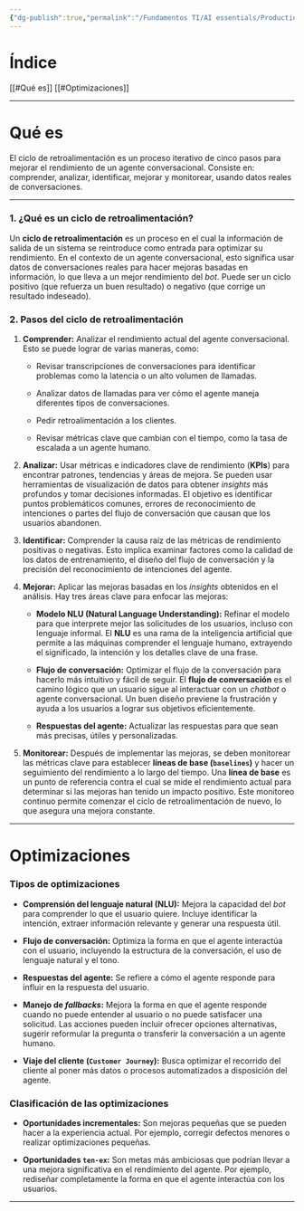 ```yaml
---
{"dg-publish":true,"permalink":"/Fundamentos TI/AI essentials/Production-Ready Conversational Agents/Basic Performance Measurement/01 Feedback Loop/"}
---
```


# Índice

[[#Qué es]]
[[#Optimizaciones]]

---

# Qué es

El ciclo de retroalimentación es un proceso iterativo de cinco pasos para mejorar el rendimiento de un agente conversacional. Consiste en: comprender, analizar, identificar, mejorar y monitorear, usando datos reales de conversaciones.

---

### **1. ¿Qué es un ciclo de retroalimentación?**

Un **ciclo de retroalimentación** es un proceso en el cual la información de salida de un sistema se reintroduce como entrada para optimizar su rendimiento. En el contexto de un agente conversacional, esto significa usar datos de conversaciones reales para hacer mejoras basadas en información, lo que lleva a un mejor rendimiento del _bot_. Puede ser un ciclo positivo (que refuerza un buen resultado) o negativo (que corrige un resultado indeseado).

### **2. Pasos del ciclo de retroalimentación**

1. **Comprender:** Analizar el rendimiento actual del agente conversacional. Esto se puede lograr de varias maneras, como:
    
    - Revisar transcripciones de conversaciones para identificar problemas como la latencia o un alto volumen de llamadas.
        
    - Analizar datos de llamadas para ver cómo el agente maneja diferentes tipos de conversaciones.
        
    - Pedir retroalimentación a los clientes.
        
    - Revisar métricas clave que cambian con el tiempo, como la tasa de escalada a un agente humano.
        
2. **Analizar:** Usar métricas e indicadores clave de rendimiento (**KPIs**) para encontrar patrones, tendencias y áreas de mejora. Se pueden usar herramientas de visualización de datos para obtener _insights_ más profundos y tomar decisiones informadas. El objetivo es identificar puntos problemáticos comunes, errores de reconocimiento de intenciones o partes del flujo de conversación que causan que los usuarios abandonen.
    
3. **Identificar:** Comprender la causa raíz de las métricas de rendimiento positivas o negativas. Esto implica examinar factores como la calidad de los datos de entrenamiento, el diseño del flujo de conversación y la precisión del reconocimiento de intenciones del agente.
    
4. **Mejorar:** Aplicar las mejoras basadas en los _insights_ obtenidos en el análisis. Hay tres áreas clave para enfocar las mejoras:
    
    - **Modelo NLU (Natural Language Understanding):** Refinar el modelo para que interprete mejor las solicitudes de los usuarios, incluso con lenguaje informal. El **NLU** es una rama de la inteligencia artificial que permite a las máquinas comprender el lenguaje humano, extrayendo el significado, la intención y los detalles clave de una frase.
        
    - **Flujo de conversación:** Optimizar el flujo de la conversación para hacerlo más intuitivo y fácil de seguir. El **flujo de conversación** es el camino lógico que un usuario sigue al interactuar con un _chatbot_ o agente conversacional. Un buen diseño previene la frustración y ayuda a los usuarios a lograr sus objetivos eficientemente.
        
    - **Respuestas del agente:** Actualizar las respuestas para que sean más precisas, útiles y personalizadas.
        
5. **Monitorear:** Después de implementar las mejoras, se deben monitorear las métricas clave para establecer **líneas de base (`baselines`)** y hacer un seguimiento del rendimiento a lo largo del tiempo. Una **línea de base** es un punto de referencia contra el cual se mide el rendimiento actual para determinar si las mejoras han tenido un impacto positivo. Este monitoreo continuo permite comenzar el ciclo de retroalimentación de nuevo, lo que asegura una mejora constante.
---
# Optimizaciones

### **Tipos de optimizaciones**

- **Comprensión del lenguaje natural (NLU):** Mejora la capacidad del _bot_ para comprender lo que el usuario quiere. Incluye identificar la intención, extraer información relevante y generar una respuesta útil.
    
- **Flujo de conversación:** Optimiza la forma en que el agente interactúa con el usuario, incluyendo la estructura de la conversación, el uso de lenguaje natural y el tono.
    
- **Respuestas del agente:** Se refiere a cómo el agente responde para influir en la respuesta del usuario.
    
- **Manejo de _fallbacks_:** Mejora la forma en que el agente responde cuando no puede entender al usuario o no puede satisfacer una solicitud. Las acciones pueden incluir ofrecer opciones alternativas, sugerir reformular la pregunta o transferir la conversación a un agente humano.
    
- **Viaje del cliente (`Customer Journey`):** Busca optimizar el recorrido del cliente al poner más datos o procesos automatizados a disposición del agente.
    

### **Clasificación de las optimizaciones**

- **Oportunidades incrementales:** Son mejoras pequeñas que se pueden hacer a la experiencia actual. Por ejemplo, corregir defectos menores o realizar optimizaciones pequeñas.
    
- **Oportunidades `ten-ex`:** Son metas más ambiciosas que podrían llevar a una mejora significativa en el rendimiento del agente. Por ejemplo, rediseñar completamente la forma en que el agente interactúa con los usuarios.
---

